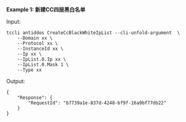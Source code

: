 **Example 1: 新建CC四层黑白名单**



Input: 

```
tccli antiddos CreateCcBlackWhiteIpList --cli-unfold-argument  \
    --Domain xx \
    --Protocol xx \
    --InstanceId xx \
    --Ip xx \
    --IpList.0.Ip xx \
    --IpList.0.Mask 1 \
    --Type xx
```

Output: 
```
{
    "Response": {
        "RequestId": "b7739a1e-837d-4248-bf9f-16a9bf77db22"
    }
}
```

